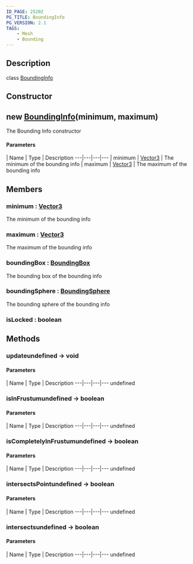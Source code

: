 ```yaml
---
ID_PAGE: 25202
PG_TITLE: BoundingInfo
PG_VERSION: 2.1
TAGS:
    - Mesh
    - Bounding
---
```

## Description

class [BoundingInfo](/classes/2.4/BoundingInfo)



## Constructor

## new [BoundingInfo](/classes/2.4/BoundingInfo)(minimum, maximum)

The Bounding Info constructor

#### Parameters
 | Name | Type | Description
---|---|---|---
 | minimum | [Vector3](/classes/2.4/Vector3) |    The minimum of the bounding info
 | maximum | [Vector3](/classes/2.4/Vector3) |    The maximum of the bounding info
## Members

### minimum : [Vector3](/classes/2.4/Vector3)

The minimum of the bounding info

### maximum : [Vector3](/classes/2.4/Vector3)

The maximum of the bounding info

### boundingBox : [BoundingBox](/classes/2.4/BoundingBox)

The bounding box of the bounding info

### boundingSphere : [BoundingSphere](/classes/2.4/BoundingSphere)

The bounding sphere of the bounding info

### isLocked : boolean



## Methods

### updateundefined &rarr; void



#### Parameters
 | Name | Type | Description
---|---|---|---
undefined
### isInFrustumundefined &rarr; boolean



#### Parameters
 | Name | Type | Description
---|---|---|---
undefined
### isCompletelyInFrustumundefined &rarr; boolean



#### Parameters
 | Name | Type | Description
---|---|---|---
undefined
### intersectsPointundefined &rarr; boolean



#### Parameters
 | Name | Type | Description
---|---|---|---
undefined
### intersectsundefined &rarr; boolean



#### Parameters
 | Name | Type | Description
---|---|---|---
undefined
